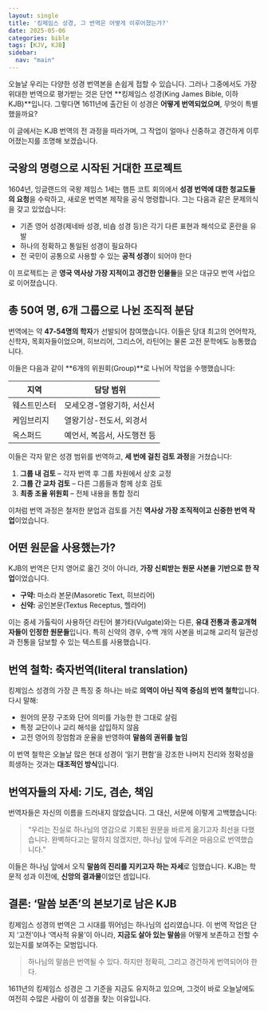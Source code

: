 ```yaml
---
layout: single
title: '킹제임스 성경, 그 번역은 어떻게 이루어졌는가?'
date: 2025-05-06
categories: bible
tags: [KJV, KJB]
sidebar:
  nav: "main"
---
```


오늘날 우리는 다양한 성경 번역본을 손쉽게 접할 수 있습니다. 그러나 그중에서도 가장 위대한 번역으로 평가받는 것은 단연 **킹제임스 성경(King James Bible, 이하 KJB)**입니다. 그렇다면 1611년에 출간된 이 성경은 **어떻게 번역되었으며**, 무엇이 특별했을까요?

이 글에서는 KJB 번역의 전 과정을 따라가며, 그 작업이 얼마나 신중하고 경건하게 이루어졌는지를 조명해 보겠습니다.

## 국왕의 명령으로 시작된 거대한 프로젝트

1604년, 잉글랜드의 국왕 제임스 1세는 햄튼 코트 회의에서 **성경 번역에 대한 청교도들의 요청**을 수락하고, 새로운 번역본 제작을 공식 명령합니다. 그는 다음과 같은 문제의식을 갖고 있었습니다:

* 기존 영어 성경(제네바 성경, 비숍 성경 등)은 각기 다른 표현과 해석으로 혼란을 유발
* 하나의 정확하고 통일된 성경이 필요하다
* 전 국민이 공통으로 사용할 수 있는 **공적 성경**이 되어야 한다

이 프로젝트는 곧 **영국 역사상 가장 지적이고 경건한 인물들**을 모은 대규모 번역 사업으로 이어졌습니다.

## 총 50여 명, 6개 그룹으로 나뉜 조직적 분담

번역에는 약 **47-54명의 학자**가 선발되어 참여했습니다. 이들은 당대 최고의 언어학자, 신학자, 목회자들이었으며, 히브리어, 그리스어, 라틴어는 물론 고전 문학에도 능통했습니다.

이들은 다음과 같이 **6개의 위원회(Group)**로 나뉘어 작업을 수행했습니다:

| 지역     | 담당 범위            |
| ------ | ---------------- |
| 웨스트민스터 | 모세오경-열왕기하, 서신서  |
| 케임브리지  | 열왕기상-전도서, 외경서   |
| 옥스퍼드   | 예언서, 복음서, 사도행전 등 |

이들은 각자 맡은 성경 범위를 번역하고, **세 번에 걸친 검토 과정**을 거쳤습니다:

1. **그룹 내 검토** – 각자 번역 후 그룹 차원에서 상호 교정
2. **그룹 간 교차 검토** – 다른 그룹들과 함께 상호 검토
3. **최종 조율 위원회** – 전체 내용을 통합 정리

이처럼 번역 과정은 철저한 분업과 검토를 거친 **역사상 가장 조직적이고 신중한 번역 작업**이었습니다.

## 어떤 원문을 사용했는가?

KJB의 번역은 단지 영어로 옮긴 것이 아니라, **가장 신뢰받는 원문 사본을 기반으로 한 작업**이었습니다.

* **구약:** 마소라 본문(Masoretic Text, 히브리어)
* **신약:** 공인본문(Textus Receptus, 헬라어)

이는 중세 가톨릭이 사용하던 라틴어 불가타(Vulgate)와는 다른, **유대 전통과 종교개혁자들이 인정한 원문들**입니다. 특히 신약의 경우, 수백 개의 사본을 비교해 교리적 일관성과 전통을 담보할 수 있는 텍스트를 사용했습니다.

## 번역 철학: 축자번역(literal translation)

킹제임스 성경의 가장 큰 특징 중 하나는 바로 **의역이 아닌 직역 중심의 번역 철학**입니다. 다시 말해:

* 원어의 문장 구조와 단어 의미를 가능한 한 그대로 살림
* 특정 교단이나 교리 해석을 삽입하지 않음
* 고전 영어의 장엄함과 운율을 반영하여 **말씀의 권위를 높임**

이 번역 철학은 오늘날 많은 현대 성경이 ‘읽기 편함’을 강조한 나머지 진리와 정확성을 희생하는 것과는 **대조적인 방식**입니다.

## 번역자들의 자세: 기도, 겸손, 책임

번역자들은 자신의 이름을 드러내지 않았습니다. 그 대신, 서문에 이렇게 고백했습니다:

> “우리는 진실로 하나님의 영감으로 기록된 원문을 바르게 옮기고자 최선을 다했습니다. 완벽하다고는 말하지 않겠지만, 하나님 앞에 두려운 마음으로 번역했습니다.”

이들은 하나님 앞에서 오직 **말씀의 진리를 지키고자 하는 자세**로 임했습니다. KJB는 학문적 성과 이전에, **신앙의 결과물**이었던 셈입니다.

## 결론: ‘말씀 보존’의 본보기로 남은 KJB

킹제임스 성경의 번역은 그 시대를 뛰어넘는 하나님의 섭리였습니다. 이 번역 작업은 단지 ‘고전’이나 ‘역사적 유물’이 아니라, **지금도 살아 있는 말씀**을 어떻게 보존하고 전할 수 있는지를 보여주는 모범입니다.

> 하나님의 말씀은 번역될 수 있다.
> 하지만 정확히, 그리고 경건하게 번역되어야 한다.

1611년의 킹제임스 성경은 그 기준을 지금도 유지하고 있으며, 그것이 바로 오늘날에도 여전히 수많은 사람이 이 성경을 찾는 이유입니다.
